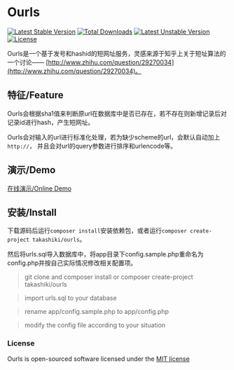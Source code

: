# Ourls

[![Latest Stable Version](https://poser.pugx.org/takashiki/ourls/v/stable)](https://packagist.org/packages/takashiki/ourls)
[![Total Downloads](https://poser.pugx.org/takashiki/ourls/downloads)](https://packagist.org/packages/takashiki/ourls)
[![Latest Unstable Version](https://poser.pugx.org/takashiki/ourls/v/unstable)](https://packagist.org/packages/takashiki/ourls)
[![License](https://poser.pugx.org/takashiki/ourls/license)](https://packagist.org/packages/takashiki/ourls)

Ourls是一个基于发号和hashid的短网址服务，灵感来源于知乎上关于短址算法的一个讨论——
[http://www.zhihu.com/question/29270034](http://www.zhihu.com/question/29270034)。

## 特征/Feature

Ourls会根据sha1值来判断原url在数据库中是否已存在，若不存在则新增记录后对记录id进行hash，产生短网址。

Ourls会对输入的url进行标准化处理，若为缺少scheme的url，会默认自动加上`http://`，
并且会对url的query参数进行排序和urlencode等。

## 演示/Demo

[在线演示/Online Demo](http://skyx.in)

## 安装/Install

下载源码后运行`composer install`安装依赖包，或者运行`composer create-project takashiki/ourls`。

然后将urls.sql导入数据库中，将app目录下config.sample.php重命名为config.php并按自己实际情况修改相关配置项。

> git clone and composer install or composer create-project takashiki/ourls

> import urls.sql to your database

> rename app/config.sample.php to app/config.php

> modify the config file according to your situation

### License

Ourls is open-sourced software licensed under the
[MIT license](http://opensource.org/licenses/MIT)
